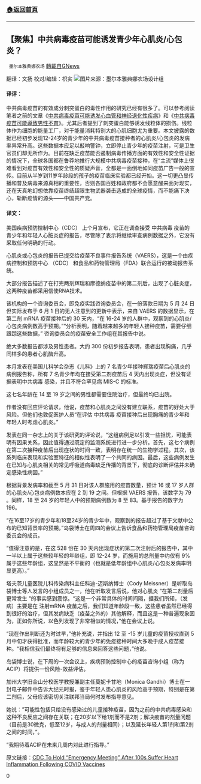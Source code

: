 ###  [:house:返回首頁](https://github.com/ourhimalayas/txt)
---

## 【聚焦】中共病毒疫苗可能诱发青少年心肌炎/心包炎？
` 墨尔本雅典娜农场` [轉載自GNews](https://gnews.org/zh-hans/1315922/)

翻译：文扬
校对/编辑：枳实
![]()![](https://gnews-media-offload.s3.amazonaws.com/wp-content/uploads/2021/06/11220124/image001-23.png)图片来源：墨尔本雅典娜农场设计组
#### 译评：

中共病毒疫苗的有效成分刺突蛋白的毒性作用的研究已经有很多了。可以参考阅读笔者之前的文章《[中共病毒疫苗可能诱发心血管和神经退化性疾病](https://gnews.org/zh-hans/915235/)》和《[中共病毒疫苗可能導致男性不育](https://gnews.org/zh-hant/1309367/)》。尤其后者提到了刺突蛋白能够诱发线粒体的损伤。线粒体作为细胞的能量工厂，对于能量消耗特别大的心肌细胞尤为重要。本文披露的数据已经初步发现12-24岁的青少年的中共病毒疫苗接种者的心肌炎/心包炎的发病率异常升高。这些数据本应足以敲响警钟，立即停止青少年的疫苗注射，可是卫生官员们却无所作为。目前在缺乏疫苗能否遏制病毒传播方面的有效性和安全性证据的情况下，全球各国都在鲁莽地推行大规模中共病毒疫苗接种，在“主流”媒体上很难看到对疫苗有效性和安全性的质疑声音，全都是一面倒地如同疫苗广告一般的宣传。目前从半岁到11岁年龄段的孩子的疫苗临床实验都已经开始。这一切更凸显传播和普及病毒来源真相的重要性，否则各国百姓和政府都不会愿意醒来面对现实，还在天真地幻想依靠疫苗终结超限生物武器袭击造成的全球疫情，而不能痛下决心，斩断疫情的源头——中国共产党。

#### 译文：

美国疾病预防控制中心（CDC） 上个月宣布，它正在调查接受 中共病毒 疫苗的青少年和年轻人心脏炎症的报告，尽管除了表示将继续审查病例数据之外，它没有采取任何明确的行动。

心肌炎或心包炎的报告已提交给疫苗不良事件报告系统（VAERS），这是一个由疾病控制和预防中心 （CDC） 和食品和药物管理局（FDA）联合运行的被动报告系统。

大部分报告描述了在打完两剂辉瑞和摩德纳疫苗中的第二剂后，出现了心脏炎症，这两种疫苗都采用信使RNA技术。

该机构的一个咨询委员会，即免疫实践咨询委员会，在一份落款日期为 5 月 24 日但实际发布于 6 月 1 日的无人注意到的更新中表示，来自 VAERS 的数据显示，在第二剂 mRNA 疫苗接种后的 30 天内，“在 16-24 岁的人群中，观察到的心肌炎/心包炎病例数高于预期。”“分析表明，随着越来越多的年轻人接种疫苗，需要仔细跟踪这些数据，” 咨询委员会的疫苗安全工作组在其报告中说。

绝大多数报告都涉及男性患者。大约 300 份初步报告表明，患者出现胸痛，几乎同样多的患者心肌酶升高。

本月发表在美国儿科学会杂志《儿科》上的 7 名青少年接种辉瑞疫苗后心肌炎的病例报告称，所有 7 名青少年均在接受第二剂疫苗后 4 天内出现炎症，但没有证据表明中共病毒 感染，并且不符合罕见病 MIS-C 的标准。

这七名年龄在 14 至 19 岁之间的男性都需要住院治疗，但最终均已出院。

作者没有回应评论请求，他说，疫苗和心肌炎之间没有建立联系，疫苗的好处大于风险。但他们也敦促医护人员“在评估 中共病毒 疫苗接种后出现胸痛的青少年和年轻人时考虑心肌炎。”

发表在同一杂志上的关于该研究的评论说，“这组病例足以引发一些担忧，可能表明有因果关系，因此值得通过既定的监测系统进行进一步分析。首先，这七个病例在第二次接种疫苗后出现症状的时间一致，表明存在统一的生物学过程。其次，该系列临床表现和实验室特征的相似性表明了一个共同的病因。最后，这些病例发生在已知与心肌炎相关的常见呼吸道病毒缺乏传播的背景下，彻底的诊断评估并未确定感染性病因。”

根据背景发病率和截至 5 月 31 日对该人群施用的疫苗数量，预计 16 或 17 岁人群的心肌炎/心包炎病例数本应在 2 到 19 之间。但根据 VAERS 报告，该数字为 79 。同样，18 至 24 岁的年轻人中的预期病例数为 8 至 83。基于报告的数字为 196。

“在16至17岁的青少年和18至24岁的青少年中，观察到的报告超过了基于文献中公布的已知背景率的预期，”岛袋博士在周四的会议上告诉食品和药物管理局疫苗咨询委员会的成员。

“值得注意的是，在这 528 份在 30 天内出现症状的第二次注射后的报告中，其中一半以上属于这些较年轻的年龄组，即 12-24 岁，而施用的总剂量中约仅有 9% 属于这些年龄组，这显然是不平衡的（也就是低年龄组中心肌炎/心包炎发病率明显更高）。”

塔夫茨儿童医院儿科传染病科主任科迪-迈斯纳博士（Cody Meissner）是听取岛袋博士等人发言的小组成员之一，他在听取发言后说，他对心肌炎 “在第二剂量后更常发生 “的事实感到震惊。“这是一个非常具体的时间间隔，据我们所知，（发病）主要是在 注射mRNA 疫苗之后，我们知道年龄段一致，这些患者虽然已经得到很好的治疗，但其发病缺乏（疫苗之外的）其他解释，而且这是一种普遍现象因为，正如你所说，以色列发现了非常相似的情况，”他在会议上说。

“现在作出判断还为时过早，”他补充说，并指出 12 至 -15 岁儿童的疫苗授权直到 5 月中旬才获得批准，而年龄较大的青少年的免疫接种时间大多晚于成人疫苗接种。“我相信我们最终将有足够的信息来回答这些问题，”他说。

岛袋博士说，在下周的一次会议上，疾病预防控制中心的疫苗咨询小组（称为ACIP）将提供一份风险-效益评估。

加州大学旧金山分校医学教授兼副主任莫妮卡甘地（Monica Gandhi）博士在一封电子邮件中告诉大纪元时报，鉴于年轻人患心肌炎的风险高于预期，特别是在第二剂后，父母应该密切关注联邦当局何时发布指导意见。

她说：”可能性包括只给没有感染过的儿童接种疫苗，因为之前的中共病毒感染和这种不良反应之间存在关联；在20岁以下给1剂而不是2剂；解决疫苗的剂量问题（目前是30微克，低至12岁，与成人的剂量相同）；以及延长年轻人第1剂和第2剂之间的时间，”。

“我期待着ACIP在未来几周内对此进行指导。”

原文链接：[CDC To Hold “Emergency Meeting” After 100s Suffer Heart Inflammation Following COVID Vaccines](https://www.zerohedge.com/covid-19/cdc-hold-emergency-meeting-after-100s-suffer-heart-inflammation-following-covid-vaccines)

0
